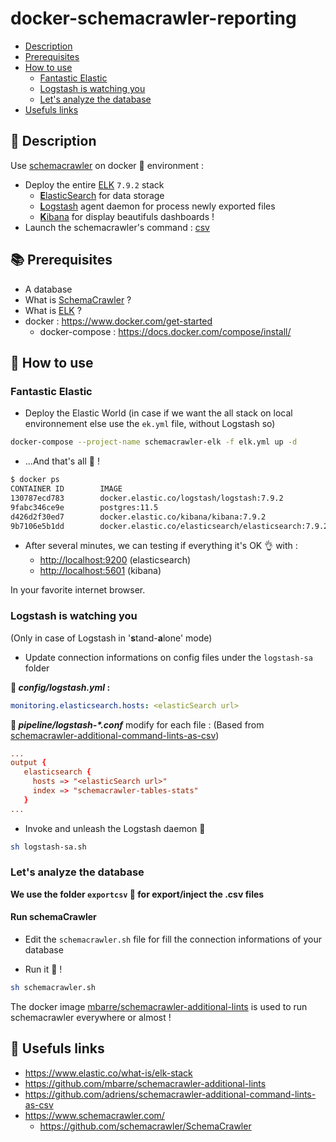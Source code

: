# docker-schemacrawler-reporting

* [Description](#speech_balloon-description)
* [Prerequisites](#books-prerequisites)
* [How to use](#rocket-how-to-use)
  * [Fantastic Elastic](#fantastic-elastic)
  * [Logstash is watching you](#logstash-is-watching-you)
  * [Let's analyze the database](#lets-analyze-the-database)
* [Usefuls links](#link-usefuls-links)

## :speech_balloon: Description

Use [schemacrawler](https://www.schemacrawler.com) on docker :whale: environment :

* Deploy the entire [ELK](https://www.elastic.co/what-is/elk-stack) `7.9.2` stack
  * [**E**lasticSearch](https://www.elastic.co/what-is/elasticsearch) for data storage
  * [**L**ogstash](https://www.elastic.co/logstash) agent daemon for process newly exported files
  * [**K**ibana](https://www.elastic.co/kibana) for display beautifuls dashboards !
* Launch the schemacrawler's command : [csv](https://github.com/adriens/schemacrawler-additional-command-lints-as-csv)

## :books: Prerequisites

* A database
* What is [SchemaCrawler](https://www.schemacrawler.com/faq.html#whats-schemacrawler) ?
* What is [ELK](https://www.elastic.co/what-is/elk-stack) ?
* docker : <https://www.docker.com/get-started>
  * docker-compose : <https://docs.docker.com/compose/install/>

## :rocket: How to use

### Fantastic Elastic

* Deploy the Elastic World (in case if we want the all stack on local environnement else use the `ek.yml` file, without Logstash so)

```sh
docker-compose --project-name schemacrawler-elk -f elk.yml up -d
```

* ...And that's all :clap: !

```sh
$ docker ps
CONTAINER ID        IMAGE                                                 COMMAND                  CREATED             STATUS              PORTS                              NAMES
130787ecd783        docker.elastic.co/logstash/logstash:7.9.2             "/usr/local/bin/dock…"   About an hour ago   Up 41 minutes       5044/tcp, 9600/tcp                 logstash
9fabc346ce9e        postgres:11.5                                         "docker-entrypoint.s…"   3 hours ago         Up 35 minutes       0.0.0.0:5432->5432/tcp             optisee_optisee-postgresql_1
d426d2f30ed7        docker.elastic.co/kibana/kibana:7.9.2                 "/usr/local/bin/dumb…"   2 days ago          Up 41 minutes       0.0.0.0:5601->5601/tcp             kibana
9b7106e5b1dd        docker.elastic.co/elasticsearch/elasticsearch:7.9.2   "/tini -- /usr/local…"   3 days ago          Up 41 minutes       0.0.0.0:9200->9200/tcp, 9300/tcp   elasticsearch
```

* After several minutes, we can testing if everything it's OK :ok_hand: with :
  * <http://localhost:9200> (elasticsearch)
  * <http://localhost:5601> (kibana)

In your favorite internet browser.

### Logstash is watching you

(Only in case of Logstash in '**s**tand-**a**lone' mode)

* Update connection informations on config files under the `logstash-sa` folder
  
**:page_with_curl: *config/logstash.yml* :**

```yml
monitoring.elasticsearch.hosts: <elasticSearch url>
```

**:page_with_curl: *pipeline/logstash-\*.conf*** modify for each file : (Based from [schemacrawler-additional-command-lints-as-csv](<https://github.com/adriens/schemacrawler-additional-command-lints-as-csv>))

```conf
...
output {
   elasticsearch {
     hosts => "<elasticSearch url>"
     index => "schemacrawler-tables-stats"
   }
...
```

* Invoke and unleash the Logstash daemon :imp:

```sh
sh logstash-sa.sh
```

### Let's analyze the database

**We use the folder `exportcsv` :file_folder: for export/inject the .csv files**

#### Run schemaCrawler

* Edit the `schemacrawler.sh` file for fill the connection informations of your database

* Run it :rocket: !

```sh
sh schemacrawler.sh
```

The docker image [mbarre/schemacrawler-additional-lints](https://hub.docker.com/r/mbarre/schemacrawler-additional-lints) is used to run schemacrawler everywhere or almost !

## :link: Usefuls links

* <https://www.elastic.co/what-is/elk-stack>
* <https://github.com/mbarre/schemacrawler-additional-lints>
* <https://github.com/adriens/schemacrawler-additional-command-lints-as-csv>
* <https://www.schemacrawler.com/>
  * <https://github.com/schemacrawler/SchemaCrawler>
